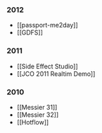 ### 2012
* [[passport-me2day]]
* [[GDFS]]

### 2011
* [[Side Effect Studio]]
* [[JCO 2011 Realtim Demo]]

### 2010
* [[Messier 31]]
* [[Messier 32]]
* [[Hotflow]]
